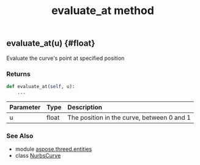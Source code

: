 ﻿---
title: evaluate_at method
second_title: Aspose.3D for Python via .NET API References
description: 
type: docs
weight: 30
url: /python-net/aspose.threed.entities/nurbscurve/evaluate_at/
is_root: false
---

## evaluate_at(u) {#float}

Evaluate the curve's point at specified position


### Returns 





```python
def evaluate_at(self, u):
    ...
```


| Parameter | Type | Description |
| :- | :- | :- |
| u | float | The position in the curve, between 0 and 1 |



### See Also
* module [aspose.threed.entities](../../)
* class [NurbsCurve](/3d/python-net/aspose.threed.entities/nurbscurve)
